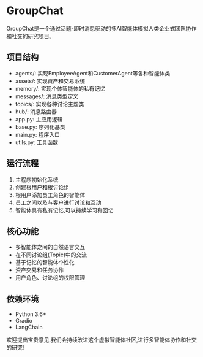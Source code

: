 
# GroupChat

GroupChat是一个通过话题-即时消息驱动的多AI智能体模拟人类企业式团队协作和社交的研究项目。

## 项目结构

- agents/: 实现EmployeeAgent和CustomerAgent等各种智能体类
- assets/: 实现資产和交易系统
- memory/: 实现个体智能体的私有记忆
- messages/: 消息类型定义
- topics/: 实现各种讨论主题类
- hub/: 消息路由器
- app.py: 主应用逻辑
- base.py: 序列化基类
- main.py: 程序入口
- utils.py: 工具函数

## 运行流程

1. 主程序初始化系统
2. 创建根用户和根讨论组
3. 根用户添加员工角色的智能体
4. 员工之间以及与客户进行讨论和互动
5. 智能体具有私有记忆,可以持续学习和回忆

## 核心功能

- 多智能体之间的自然语言交互
- 在不同讨论组(Topic)中的交流
- 基于记忆的智能体个性化
- 资产交易和任务协作
- 用户角色、讨论组的权限管理

## 依赖环境

- Python 3.6+
- Gradio
- LangChain

欢迎提出宝贵意见,我们会持续改进这个虚拟智能体社区,进行多智能体协作和社交的研究!

